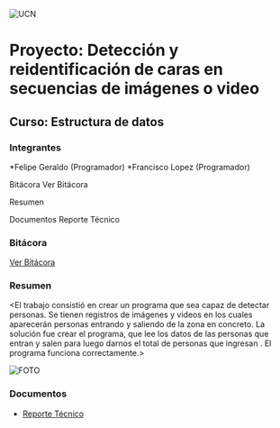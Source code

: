 ![UCN](docs/images/60x60-ucn-negro.png)


# Proyecto: Detección y reidentificación de caras en secuencias de imágenes o video
## Curso: Estructura de datos

### Integrantes

*Felipe Geraldo (Programador)
*Francisco Lopez (Programador)


Bitácora
Ver Bitácora

Resumen




Documentos
Reporte Técnico






### Bitácora

[Ver Bitácora](docs/BITACORA.md)

### Resumen

<El trabajo consistió en crear un programa que sea capaz de detectar personas. Se tienen registros de imágenes y videos en los cuales aparecerán personas entrando y saliendo de la zona en concreto. La solución fue crear el programa, que lee los datos de  las personas que entran y salen para luego darnos el total de personas que ingresan . El programa funciona correctamente.>

![FOTO](https://i.postimg.cc/gk7C3zDt/foto.jpg)

### Documentos

* [Reporte Técnico](docs/README.md)



